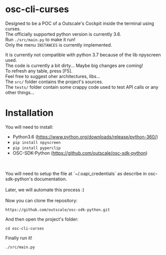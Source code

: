 # osc-cli-curses

Designed to be a POC of a Outscale's Cockpit inside the terminal using curses.<br/>The officially supported python version is currently 3.6.<br/> 
Run `./src/main.py` to make it run!<br>
Only the menu `INSTANCES` is currently implemented.<br>

It is currently not compatible with python 3.7 because of the lib npyscreen used.<br/> The code is currently a bit dirty... Maybe big changes are coming!<br>To refresh any table, press [F5].<br>Feel free to suggest oher architectures, libs...<br/>The `src/` folder contains the project's sources.<br/>The `tests/` folder contain some crappy code used to test API calls or any other things...

# Installation

You will need to install:<br>
* Python3.6 (https://www.python.org/downloads/release/python-360/)<br>
* `pip install npyscreen`<br>
* `pip install pyperclip`<br>
* OSC-SDK-Python (https://github.com/outscale/osc-sdk-python)<br>
<br>
<br>
You will need to setup the file at `~/.oapi_credentials` as describe in osc-sdk-python's documentation.<br>
<br>Later, we will automate this process :)
<br><br>
Now you can clone the repository:
<br>

`https://github.com/outscale/osc-sdk-python.git`<br>

And then open the project's folder: <br>

`cd osc-cli-curses`<br>

Finally run it!<br>

`./src/main.py`

